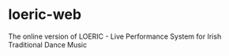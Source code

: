 # loeric-web
The online version of LOERIC - Live Performance System for Irish Traditional Dance Music
